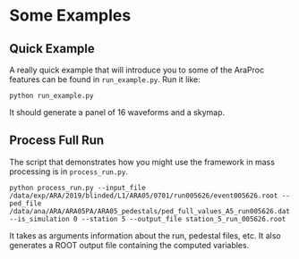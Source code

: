 # Some Examples

## Quick Example

A really quick example that will introduce you to some of the AraProc features
can be found in `run_example.py`. Run it like:
```
python run_example.py
```
It should generate a panel of 16 waveforms and a skymap.

## Process Full Run

The script that demonstrates how you might use the framework in mass processing
is in `process_run.py`.

```
python process_run.py --input_file /data/exp/ARA/2019/blinded/L1/ARA05/0701/run005626/event005626.root --ped_file /data/ana/ARA/ARA05PA/ARA05_pedestals/ped_full_values_A5_run005626.dat --is_simulation 0 --station 5 --output_file station_5_run_005626.root
```

It takes as arguments information about the run, pedestal files, etc.
It also generates a ROOT output file containing the computed variables.
